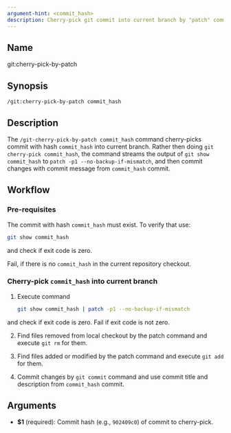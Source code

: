```yaml
---
argument-hint: <commit_hash>
description: Cherry-pick git commit into current branch by "patch" command
---
```


## Name
git:cherry-pick-by-patch

## Synopsis
```
/git:cherry-pick-by-patch commit_hash
```

## Description

The `/git-cherry-pick-by-patch commit_hash` command cherry-picks commit with hash
`commit_hash` into current branch. Rather then doing `git cherry-pick commit_hash`,
the command streams the output of `git show commit_hash` to
`patch -p1 --no-backup-if-mismatch`, and then commit changes with commit message
from `commit_hash` commit.

## Workflow

### Pre-requisites

The commit with hash `commit_hash` must exist. To verify that use:
```bash
git show commit_hash
```
and check if exit code is zero.

Fail, if there is no `commit_hash` in the current repository checkout.

### Cherry-pick `commit_hash` into current branch

1. Execute command
    ```bash
    git show commit_hash | patch -p1 --no-backup-if-mismatch
    ```
and check if exit code is zero. Fail if exit code is not zero.

2. Find files removed from local checkout by the patch command and execute `git rm` for them.

3. Find files added or modified by the patch command and execute `git add` for them.

4. Commit changes by `git commit` command and use commit title and description from `commit_hash` commit.

## Arguments

- **$1** (required): Commit hash (e.g., `902409c0`) of commit to cherry-pick.
